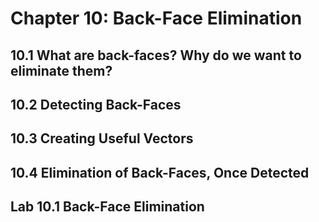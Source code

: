 # Chapter 10: Back-Face Elimination

## 10.1 What are back-faces? Why do we want to eliminate them?

## 10.2 Detecting Back-Faces

## 10.3 Creating Useful Vectors

## 10.4 Elimination of Back-Faces, Once Detected

## Lab 10.1 Back-Face Elimination

